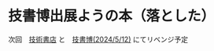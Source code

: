 # 技書博出展ようの本（落とした）

次回　[技術書店](https://techbookfest.org/) と　[技書博(2024/5/12)](https://gishohaku.dev/) にてリベンジ予定
